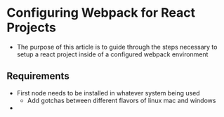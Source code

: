 # Configuring Webpack for React Projects
- The purpose of this article is to guide through the steps necessary to setup a react project inside of a configured webpack environment
## Requirements
- First node needs to be installed in whatever system being used
  - Add gotchas between different flavors of linux mac and windows
-
